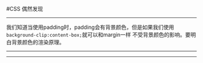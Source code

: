 #CSS 偶然发现

***

我们知道当使用padding时，padding会有背景颜色，但是如果我们使用`background-clip:content-box;`就可以和margin一样
不受背景颜色的影响。要明白背景颜色的渲染原理。

****




*******















